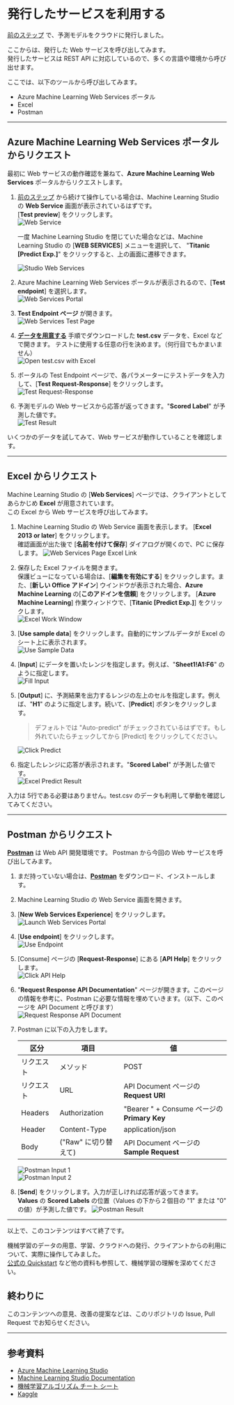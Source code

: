 # 発行したサービスを利用する

[前のステップ](./06_deploymodel.md) で、予測モデルをクラウドに発行しました。

ここからは、発行した Web サービスを呼び出してみます。  
発行したサービスは REST API に対応しているので、多くの言語や環境から呼び出せます。

ここでは、以下のツールから呼び出してみます。

- Azure Machine Learning Web Services ポータル
- Excel
- Postman

---

## Azure Machine Learning Web Services ポータルからリクエスト

最初に Web サービスの動作確認を兼ねて、**Azure Machine Learning Web Services** ポータルからリクエストします。

1. [前のステップ](./06_deploymodel.md) から続けて操作している場合は、Machine Learning Studio の **Web Service** 画面が表示されているはずです。  
  [**Test preview**] をクリックします。  
![Web Service](./images/07/web_service_page_testpreview.jpg)  

   一度 Machine Learning Studio を閉じていた場合などは、Machine Learning Studio の [**WEB SERVICES**] メニューを選択して、 "**Titanic [Predict Exp.]**" をクリックすると、上の画面に遷移できます。  

   ![Studio Web Services](./images/07/studio_web_services.jpg)  

2. Azure Machine Learning Web Services ポータルが表示されるので、[**Test endpoint**] を選択します。  
![Web Services Portal](./images/07/webservices_portal_testpreview.jpg)  
3. **Test Endpoint ページ** が開きます。  
![Web Services Test Page](./images/07/wsportal_test_page.jpg)
4. [**データを用意する**](./01/preparedata.md) 手順でダウンロードした **test.csv** データを、Excel などで開きます。
テストに使用する任意の行を決めます。（何行目でもかまいません）  
![Open test.csv with Excel](./images/07/test_csv_excel.jpg)  
5. ポータルの Test Endpoint ページで、各パラメーターにテストデータを入力して、[**Test Request-Response**] をクリックします。  
![Test Request-Response](./images/07/ws_test_request_response.jpg)  
6. 予測モデルの Web サービスから応答が返ってきます。"**Scored Label**" が予測した値です。  
![Test Result](./images/07/ws_test_result.jpg)

いくつかのデータを試してみて、Web サービスが動作していることを確認します。

---

## Excel からリクエスト

Machine Learning Studio の [**Web Services**] ページでは、クライアントとしてあらかじめ **Excel** が用意されています。  
この Excel から Web サービスを呼び出してみます。

1. Machine Learning Studio の Web Service 画面を表示します。 [**Excel 2013 or later**] をクリックします。  
確認画面が出た後で [**名前を付けて保存**] ダイアログが開くので、PC に保存します。
![Web Services Page Excel Link](./images/07/studio_ws_excel.jpg)  
2. 保存した Excel ファイルを開きます。  
保護ビューになっている場合は、[**編集を有効にする**] をクリックします。また、[**新しい Office アドイン**] ウインドウが表示された場合、**Azure Machine Learning** の[**このアドインを信頼**] をクリックします。
[**Azure Machine Learning**] 作業ウィンドウで、[**Titanic \[Predict Exp.\]**] をクリックします。  
![Excel Work Window](./images/07/excel_work_ws.jpg)  
3. [**Use sample data**] をクリックします。自動的にサンプルデータが Excel のシート上に表示されます。  
![Use Sample Data](./images/07/excel_use_sample_data.jpg)  
4. [**Input**] にデータを置いたレンジを指定します。例えば、"**Sheet1!A1:F6**" のように指定します。  
![Fill Input](./images/07/excel_fill_input_range.jpg)
5. [**Output**] に、予測結果を出力するレンジの左上のセルを指定します。例えば、"**H1**" のように指定します。続いて、[**Predict**] ボタンをクリックします。  
   > デフォルトでは "Auto-predict" がチェックされているはずです。もし外れていたらチェックしてから [Predict] をクリックしてください。

   ![Click Predict](./images/07/excel_click_predict.jpg)  
6. 指定したレンジに応答が表示されます。"**Scored Label**" が予測した値です。  
![Excel Predict Result](./images/07/excel_predict_result.jpg)

入力は 5行である必要はありません。test.csv のデータも利用して挙動を確認してみてください。

---

## Postman からリクエスト

[**Postman**](https://www.getpostman.com/downloads/) は Web API 開発環境です。
Postman から今回の Web サービスを呼び出してみます。

1. まだ持っていない場合は、[**Postman**](https://www.getpostman.com/downloads/) をダウンロード、インストールします。  
2. Machine Learning Studio の Web Service 画面を開きます。  
3. [**New Web Services Experience**] をクリックします。![Launch Web Services Portal](./images/07/studio_ws_portal.jpg)  
4. [**Use endpoint**] をクリックします。  
![Use Endpoint](./images/07/ws_portal_use_endpoint.jpg)  
5. [Consume] ページの [**Request-Response**] にある [**API Help**] をクリックします。  
![Click API Help](./images/07/ws_portal_consume_apihelp.jpg)  
6. "**Request Response API Documentation**" ページが開きます。このページの情報を参考に、Postman に必要な情報を埋めていきます。（以下、このページを API Document と呼びます）  
![Request Response API Document](./images/07/ws_portal_apihelp_doc.jpg)  
7. Postman に以下の入力をします。  
  
   |区分|項目|値|
   |---|---|---|
   |リクエスト|メソッド|POST|
   |リクエスト|URL|API Document ページの **Request URI**|
   |Headers|Authorization|"Bearer " + Consume ページの **Primary Key**|
   |Header|Content-Type|application/json|
   |Body|("Raw" に切り替えて)|API Document ページの **Sample Request**|

   ![Postman Input 1](./images/07/postman_input1_1.jpg)  
   ![Postman Input 2](./images/07/postman_input1_2.jpg)  
8. [**Send**] をクリックします。入力が正しければ応答が返ってきます。  
**Values** の **Scored Labels** の位置（Values の下から２個目の "1" または "0" の値）が予測した値です。
![Postman Result](./images/07/postman_result.jpg)

---

以上で、このコンテンツはすべて終了です。

機械学習のデータの用意、学習、クラウドへの発行、クライアントからの利用について、実際に操作してみました。  
[公式の Quickstart](https://docs.microsoft.com/en-us/azure/machine-learning/studio/create-experiment) など他の資料も参照して、機械学習の理解を深めてください。

## 終わりに

このコンテンツへの意見、改善の提案などは、このリポジトリの Issue, Pull Request でお知らせください。

---

## 参考資料

- [Azure Machine Learning Studio](https://studio.azureml.net/)
- [Machine Learning Studio Documentation](https://docs.microsoft.com/en-us/azure/machine-learning/studio/)
- [機械学習アルゴリズム チート シート](https://docs.microsoft.com/ja-jp/azure/machine-learning/studio/algorithm-cheat-sheet)
- [Kaggle](https://www.kaggle.com/c/titanic)
